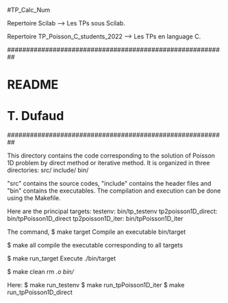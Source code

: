 #TP_Calc_Num

Repertoire Scilab --> Les TPs sous Scilab.

Repertoire TP_Poisson_C_students_2022 --> Les TPs en language C.


##########################################################
# README
#
# T. Dufaud
##########################################################

This directory contains the code corresponding to the solution
of Poisson 1D problem by direct method or iterative method.
It is organized in three directories:
src/ 
include/
bin/

"src" contains the source codes, "include" contains the 
header files and "bin" contains the executables. 
The compilation and execution can be done using the Makefile.

Here are the principal targets: 
testenv: bin/tp_testenv
tp2poisson1D_direct: bin/tpPoisson1D_direct
tp2poisson1D_iter: bin/tpPoisson1D_iter

The command,
$ make target
Compile an executable bin/target 

$ make all
compile the executable corresponding to all targets

$ make run_target
Execute ./bin/target

$ make clean
rm *.o bin/*

Here:
$ make run_testenv
$ make run_tpPoisson1D_iter
$ make run_tpPoisson1D_direct
